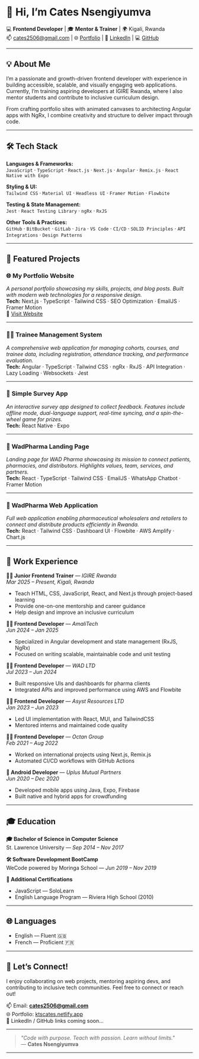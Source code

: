 # 👋 Hi, I’m Cates Nsengiyumva

💻 **Frontend Developer** | 🎓 **Mentor & Trainer** | 🌍 Kigali, Rwanda  
📫 cates2506@gmail.com | 🌐 [Portfolio](https://ktscates.netlify.app) | 💼 [LinkedIn](https://www.linkedin.com/in/cates-nsengiyumva-472975174/) | 💻 [GitHub](https://github.com/ktscates)

---

## 💡 About Me

I’m a passionate and growth-driven frontend developer with experience in building accessible, scalable, and visually engaging web applications. Currently, I’m training aspiring developers at IGIRE Rwanda, where I also mentor students and contribute to inclusive curriculum design.

From crafting portfolio sites with animated canvases to architecting Angular apps with NgRx, I combine creativity and structure to deliver impact through code.

---

## 🛠️ Tech Stack

**Languages & Frameworks:**  
`JavaScript` · `TypeScript` · `React.js` · `Next.js` · `Angular` · `Remix.js` · `React Native with Expo`  

**Styling & UI:**  
`Tailwind CSS` · `Material UI` · `Headless UI` · `Framer Motion` · `Flowbite`

**Testing & State Management:**  
`Jest` · `React Testing Library` · `ngRx` · `RxJS`

**Other Tools & Practices:**  
`GitHub` · `BitBucket` · `GitLab` · `Jira` · `VS Code` · `CI/CD` · `SOLID Principles` · `API Integrations` · `Design Patterns`

---

## 🌟 Featured Projects

### 🌐 **My Portfolio Website**  
*A personal portfolio showcasing my skills, projects, and blog posts. Built with modern web technologies for a responsive design.*  
**Tech:** Next.js · TypeScript · Tailwind CSS · SEO Optimization · EmailJS · Framer Motion  
🔗 [Visit Website](https://ktscates.netlify.app)

---

### 🧑‍🏫 **Trainee Management System**  
*A comprehensive web application for managing cohorts, courses, and trainee data, including registration, attendance tracking, and performance evaluation.*  
**Tech:** Angular · TypeScript · Tailwind CSS · ngRx · RxJS · API Integration · Lazy Loading · Websockets · Jest

---

### 📝 **Simple Survey App**  
*An interactive survey app designed to collect feedback. Features include offline mode, dual-language support, real-time syncing, and a spin-the-wheel game for prizes.*  
**Tech:** React Native · Expo

---

### 💊 **WadPharma Landing Page**  
*Landing page for WAD Pharma showcasing its mission to connect patients, pharmacies, and distributors. Highlights values, team, services, and partners.*  
**Tech:** React · TypeScript · Tailwind CSS · EmailJS · WhatsApp Chatbot · Framer Motion

---

### 🏥 **WadPharma Web Application**  
*Full web application enabling pharmaceutical wholesalers and retailers to connect and distribute products efficiently in Rwanda.*  
**Tech:** React · Tailwind CSS · Dashboard UI · Flowbite · AWS Amplify · Chart.js

---

## 💼 Work Experience

**👩‍🏫 Junior Frontend Trainer** — *IGIRE Rwanda*  
_Mar 2025 – Present, Kigali, Rwanda_  
- Teach HTML, CSS, JavaScript, React, and Next.js through project-based learning  
- Provide one-on-one mentorship and career guidance  
- Help design and improve an inclusive curriculum

**👩‍💻 Frontend Developer** — *AmaliTech*  
_Jun 2024 – Jan 2025_  
- Specialized in Angular development and state management (RxJS, NgRx)  
- Focused on writing scalable, maintainable code and unit testing  

**👩‍💻 Frontend Developer** — *WAD LTD*  
_Jul 2023 – Jun 2024_  
- Built responsive UIs and dashboards for pharma clients  
- Integrated APIs and improved performance using AWS and Flowbite  

**👩‍💻 Frontend Developer** — *Asyst Resources LTD*  
_Jan 2023 – Jun 2023_  
- Led UI implementation with React, MUI, and TailwindCSS  
- Mentored interns and maintained code quality

**👩‍💻 Frontend Developer** — *Octan Group*  
_Feb 2021 – Aug 2022_  
- Worked on international projects using Next.js, Remix.js  
- Automated CI/CD workflows with GitHub Actions

**📱 Android Developer** — *Uplus Mutual Partners*  
_Jun 2020 – Dec 2020_  
- Developed mobile apps using Java, Expo, Firebase  
- Built native and hybrid apps for crowdfunding

---

## 🎓 Education

**🎓 Bachelor of Science in Computer Science**  
St. Lawrence University — *Sep 2014 – Nov 2017*

**🛠️ Software Development BootCamp**  
WeCode powered by Moringa School — *Jun 2019 – Nov 2019*

**📜 Additional Certifications**  
- JavaScript — SoloLearn  
- English Language Program — Riviera High School (2010)

---

## 🌐 Languages

- English — Fluent 🇬🇧  
- French — Proficient 🇫🇷

---

## 💬 Let’s Connect!

I enjoy collaborating on web projects, mentoring aspiring devs, and contributing to inclusive tech communities. Feel free to connect or reach out!

📫 Email: **cates2506@gmail.com**  
🌐 Portfolio: [ktscates.netlify.app](https://ktscates.netlify.app)  
🔗 LinkedIn / GitHub links coming soon...

---

> _"Code with purpose. Teach with passion. Learn without limits."_  
— **Cates Nsengiyumva**

---

